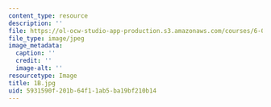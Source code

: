 ```yaml
---
content_type: resource
description: ''
file: https://ol-ocw-studio-app-production.s3.amazonaws.com/courses/6-001-structure-and-interpretation-of-computer-programs-spring-2005/5931590f201b64f11ab5ba19bf210b14_1B.jpg
file_type: image/jpeg
image_metadata:
  caption: ''
  credit: ''
  image-alt: ''
resourcetype: Image
title: 1B.jpg
uid: 5931590f-201b-64f1-1ab5-ba19bf210b14
---
```

